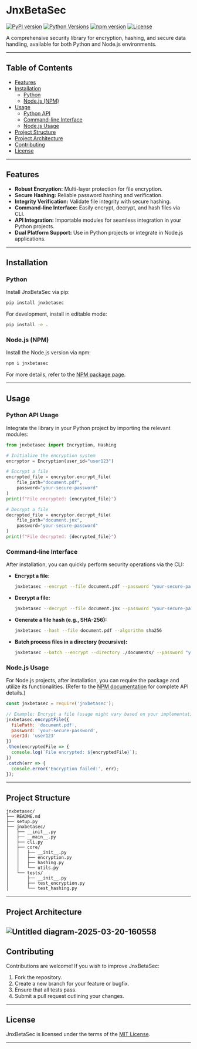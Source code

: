 # JnxBetaSec

[![PyPI version](https://img.shields.io/pypi/v/jnxbetasec.svg)](https://test.pypi.org/project/jnxbetasec)  [![Python Versions](https://img.shields.io/pypi/pyversions/jnxbetasec.svg)](https://test.pypi.org/project/jnxbetasec/)  [![npm version](https://img.shields.io/npm/v/jnxbetasec.svg)](https://www.npmjs.com/package/jnxbetasec)  [![License](https://img.shields.io/pypi/l/jnxbetasec.svg)](https://github.com/JNX03/jnxbetasec/blob/main/LICENSE)

A comprehensive security library for encryption, hashing, and secure data handling, available for both Python and Node.js environments.

---
## Table of Contents

- [Features](#features)
- [Installation](#installation)
  - [Python](#python)
  - [Node.js (NPM)](#nodejs-npm)
- [Usage](#usage)
  - [Python API](#python-api-usage)
  - [Command-line Interface](#command-line-interface)
  - [Node.js Usage](#nodejs-usage)
- [Project Structure](#project-structure)
- [Project Architecture](#project-architecture)
- [Contributing](#contributing)
- [License](#license)

---

## Features

- **Robust Encryption:** Multi-layer protection for file encryption.
- **Secure Hashing:** Reliable password hashing and verification.
- **Integrity Verification:** Validate file integrity with secure hashing.
- **Command-line Interface:** Easily encrypt, decrypt, and hash files via CLI.
- **API Integration:** Importable modules for seamless integration in your Python projects.
- **Dual Platform Support:** Use in Python projects or integrate in Node.js applications.

---

## Installation

### Python

Install JnxBetaSec via pip:

```bash
pip install jnxbetasec
```

For development, install in editable mode:

```bash
pip install -e .
```

### Node.js (NPM)

Install the Node.js version via npm:

```bash
npm i jnxbetasec
```

For more details, refer to the [NPM package page](https://www.npmjs.com/package/jnxbetasec).

---

## Usage

### Python API Usage

Integrate the library in your Python project by importing the relevant modules:

```python
from jnxbetasec import Encryption, Hashing

# Initialize the encryption system
encryptor = Encryption(user_id="user123")

# Encrypt a file
encrypted_file = encryptor.encrypt_file(
    file_path="document.pdf",
    password="your-secure-password"
)
print(f"File encrypted: {encrypted_file}")

# Decrypt a file
decrypted_file = encryptor.decrypt_file(
    file_path="document.jnx",
    password="your-secure-password"
)
print(f"File decrypted: {decrypted_file}")
```

### Command-line Interface

After installation, you can quickly perform security operations via the CLI:

- **Encrypt a file:**

  ```bash
  jnxbetasec --encrypt --file document.pdf --password "your-secure-password"
  ```

- **Decrypt a file:**

  ```bash
  jnxbetasec --decrypt --file document.jnx --password "your-secure-password"
  ```

- **Generate a file hash (e.g., SHA-256):**

  ```bash
  jnxbetasec --hash --file document.pdf --algorithm sha256
  ```

- **Batch process files in a directory (recursive):**

  ```bash
  jnxbetasec --batch --encrypt --directory ./documents/ --password "your-secure-password" --recursive
  ```

### Node.js Usage

For Node.js projects, after installation, you can require the package and utilize its functionalities. (Refer to the [NPM documentation](https://www.npmjs.com/package/jnxbetasec) for complete API details.)

```javascript
const jnxbetasec = require('jnxbetasec');

// Example: Encrypt a file (usage might vary based on your implementation)
jnxbetasec.encryptFile({
  filePath: 'document.pdf',
  password: 'your-secure-password',
  userId: 'user123'
})
.then(encryptedFile => {
  console.log(`File encrypted: ${encryptedFile}`);
})
.catch(err => {
  console.error('Encryption failed:', err);
});
```

---

## Project Structure

```plaintext
jnxbetasec/
├── README.md
├── setup.py
├── jnxbetasec/
│   ├── __init__.py
│   ├── __main__.py
│   ├── cli.py
│   ├── core/
│   │   ├── __init__.py
│   │   ├── encryption.py
│   │   ├── hashing.py
│   │   └── utils.py
│   └── tests/
│       ├── __init__.py
│       ├── test_encryption.py
│       └── test_hashing.py
```
---

## Project Architecture

![Untitled diagram-2025-03-20-160558](https://github.com/user-attachments/assets/26945d77-1b4f-4a10-a790-60c0bc82a71f)
---

## Contributing

Contributions are welcome! If you wish to improve JnxBetaSec:

1. Fork the repository.
2. Create a new branch for your feature or bugfix.
3. Ensure that all tests pass.
4. Submit a pull request outlining your changes.

---

## License

JnxBetaSec is licensed under the terms of the [MIT License](https://github.com/JNX03/jnxbetasec/blob/main/LICENSE).

---

